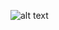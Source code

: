 ![alt text](https://cdn.discordapp.com/attachments/932694091156815882/942446099946410074/flourapibanner.png)
